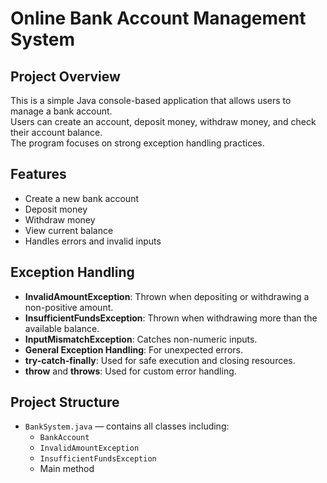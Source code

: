 # Online Bank Account Management System

## Project Overview
This is a simple Java console-based application that allows users to manage a bank account.  
Users can create an account, deposit money, withdraw money, and check their account balance.  
The program focuses on strong exception handling practices.

## Features
- Create a new bank account
- Deposit money
- Withdraw money
- View current balance
- Handles errors and invalid inputs

## Exception Handling
- **InvalidAmountException**: Thrown when depositing or withdrawing a non-positive amount.
- **InsufficientFundsException**: Thrown when withdrawing more than the available balance.
- **InputMismatchException**: Catches non-numeric inputs.
- **General Exception Handling**: For unexpected errors.
- **try-catch-finally**: Used for safe execution and closing resources.
- **throw** and **throws**: Used for custom error handling.

## Project Structure
- `BankSystem.java` — contains all classes including:
  - `BankAccount`
  - `InvalidAmountException`
  - `InsufficientFundsException`
  - Main method
